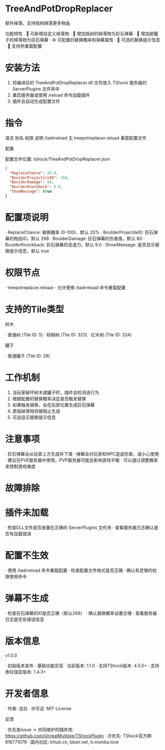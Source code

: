 # TreeAndPotDropReplacer

额外掉落，支持摇树掉落更多物品

功能特性
. 🍑 可新增自定义掉落物
· 🌳 增加摇树的掉落物为巨石弹幕
· 🏺 增加砸罐子的掉落物为巨石弹幕
· ⚙️ 可配置的替换概率和弹幕属性
· 💬 可选的替换提示信息
· 🔄 支持热重载配置

# 安装方法

1. 将编译后的 TreeAndPotDropReplacer.dll 文件放入 TShock 服务器的 ServerPlugins 文件夹中
2. 重启服务器或使用 /reload 命令加载插件
3. 插件会自动生成配置文件

# 指令

语法 别名 权限 说明
/tadrreload 无 treepotreplacer.reload 重载配置文件

配置

配置文件位置: tshock/TreeAndPotDropReplacer.json

```json
{
  "ReplaceChance": 20.0,
  "BoulderProjectileID": 268,
  "BoulderDamage": 80,
  "BoulderKnockback": 8.0,
  "ShowMessage": true
}
```

# 配置项说明

· ReplaceChance: 替换概率 (0-100)，默认 20%
· BoulderProjectileID: 巨石弹幕的物品ID，默认 268
· BoulderDamage: 巨石弹幕的伤害值，默认 80
· BoulderKnockback: 巨石弹幕的击退力，默认 8.0
· ShowMessage: 是否显示替换提示信息，默认 true

# 权限节点

· treepotreplacer.reload - 允许使用 /tadrreload 命令重载配置

# 支持的Tile类型

树木

· 普通树 (Tile ID: 5)
· 棕榈树 (Tile ID: 323)
· 红木树 (Tile ID: 324)

罐子

· 普通罐子 (Tile ID: 28)

# 工作机制

1. 当玩家破坏树木或罐子时，插件会检测该行为
2. 根据配置的替换概率决定是否触发替换
3. 如果触发替换，会在玩家位置生成巨石弹幕
4. 原版掉落物将被阻止生成
5. 可选显示替换提示信息

# 注意事项

· 巨石弹幕会从玩家上方生成并下落
· 弹幕会对玩家和NPC造成伤害，请小心使用
· 建议在PVE服务器中使用，PVP服务器可能会影响游戏平衡
· 可以通过调整概率来控制游戏难度

# 故障排除

# 插件未加载

· 检查DLL文件是否放置在正确的 ServerPlugins 文件夹
· 查看服务器日志确认是否有加载错误

# 配置不生效

· 使用 /tadrreload 命令重载配置
· 检查配置文件格式是否正确
· 确认有足够的权限使用命令

# 弹幕不生成

· 检查巨石弹幕的ID是否正确（默认268）
· 确认替换概率设置合理
· 查看服务器日志是否有错误信息

# 版本信息

v1.0.0

· 初始版本发布
· 基础功能实现
· 当前版本: 1.1.0
· 支持TShock版本: 4.5.0+
· 支持泰拉瑞亚版本: 1.4.3+

# 开发者信息

· 作者: 泷白
· 许可证: MIT License

反馈

· 优先发issue -> 共同维护的插件库: https://github.com/UnrealMultiple/TShockPlugin
· 次优先: TShock官方群: 816771079
· 国内社区: trhub.cn, bbstr.net, tr.monika.love